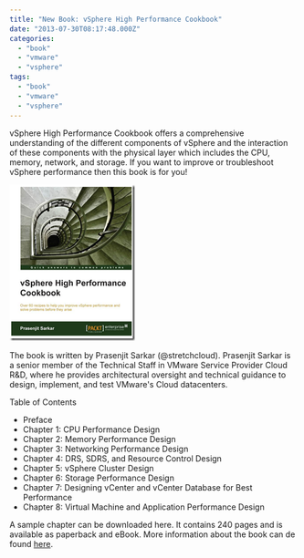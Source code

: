 ```yaml
---
title: "New Book: vSphere High Performance Cookbook"
date: "2013-07-30T08:17:48.000Z"
categories: 
  - "book"
  - "vmware"
  - "vsphere"
tags: 
  - "book"
  - "vmware"
  - "vsphere"
---
```


vSphere High Performance Cookbook offers a comprehensive understanding of the different components of vSphere and the interaction of these components with the physical layer which includes the CPU, memory, network, and storage. If you want to improve or troubleshoot vSphere performance then this book is for you!

[![image](images/image12.png "image")](http://bit.ly/14sDuyk)

The book is written by Prasenjit Sarkar (@stretchcloud). Prasenjit Sarkar is a senior member of the Technical Staff in VMware Service Provider Cloud R&D, where he provides architectural oversight and technical guidance to design, implement, and test VMware's Cloud datacenters.

Table of Contents

- Preface
- Chapter 1: CPU Performance Design
- Chapter 2: Memory Performance Design
- Chapter 3: Networking Performance Design
- Chapter 4: DRS, SDRS, and Resource Control Design
- Chapter 5: vSphere Cluster Design
- Chapter 6: Storage Performance Design
- Chapter 7: Designing vCenter and vCenter Database for Best Performance
- Chapter 8: Virtual Machine and Application Performance Design

A sample chapter can be downloaded here. It contains 240 pages and is available as paperback and eBook. More information about the book can de found [here](http://bit.ly/14sDuyk).
